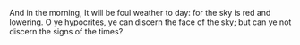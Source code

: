 And in the morning, It will be foul weather to day: for the sky is red and lowering. O ye hypocrites, ye can discern the face of the sky; but can ye not discern the signs of the times?
